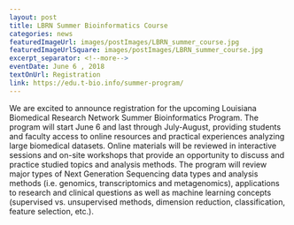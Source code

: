```yaml
--- 
layout: post
title: LBRN Summer Bioinformatics Course
categories: news
featuredImageUrl: images/postImages/LBRN_summer_course.jpg
featuredImageUrlSquare: images/postImages/LBRN_summer_course.jpg
excerpt_separator: <!--more-->
eventDate: June 6 , 2018
textOnUrl: Registration
link: https://edu.t-bio.info/summer-program/
--- 
```

<p>We are excited to announce registration for the upcoming Louisiana Biomedical Research Network Summer Bioinformatics Program. The program will start June 6 and last through July-August, providing students and faculty access to online resources and p<!--more-->ractical experiences analyzing large biomedical datasets. Online materials will be reviewed in interactive sessions and on-site workshops that provide an opportunity to discuss and practice studied topics and analysis methods. The program will review major types of Next Generation Sequencing data types and analysis methods (i.e. genomics, transcriptomics and metagenomics), applications to research and clinical questions as well as machine learning concepts (supervised vs. unsupervised methods, dimension reduction, classification, feature selection, etc.).</p>